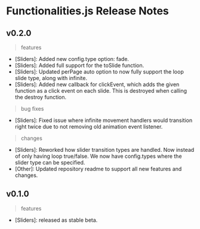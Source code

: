 # Functionalities.js Release Notes

## v0.2.0
> features
- [Sliders]: Added new config.type option: fade.
- [Sliders]: Added full support for the toSlide function.
- [Sliders]: Updated perPage auto option to now fully support the loop slide type, along with infinite.
- [Sliders]: Added new callback for clickEvent, which adds the given function as a click event on each slide. This is destroyed when calling the destroy function.

> bug fixes
- [Sliders]: Fixed issue where infinite movement handlers would transition right twice due to not removing old animation event listener.

> changes
- [Sliders]: Reworked how slider transition types are handled. Now instead of only having loop true/false. We now have config.types where the slider type can be specified.
- [Other]: Updated repository readme to support all new features and changes.

## v0.1.0
> features
- [Sliders]: released as stable beta.